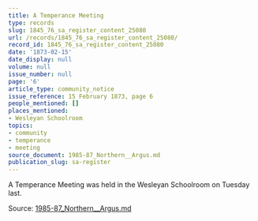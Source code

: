 ```yaml
---
title: A Temperance Meeting
type: records
slug: 1845_76_sa_register_content_25080
url: /records/1845_76_sa_register_content_25080/
record_id: 1845_76_sa_register_content_25080
date: '1873-02-15'
date_display: null
volume: null
issue_number: null
page: '6'
article_type: community_notice
issue_reference: 15 February 1873, page 6
people_mentioned: []
places_mentioned:
- Wesleyan Schoolroom
topics:
- community
- temperance
- meeting
source_document: 1985-87_Northern__Argus.md
publication_slug: sa-register
---
```


A Temperance Meeting was held in the Wesleyan Schoolroom on Tuesday last.

Source: [1985-87_Northern__Argus.md](/downloads/markdown/1985-87_Northern__Argus.md)
